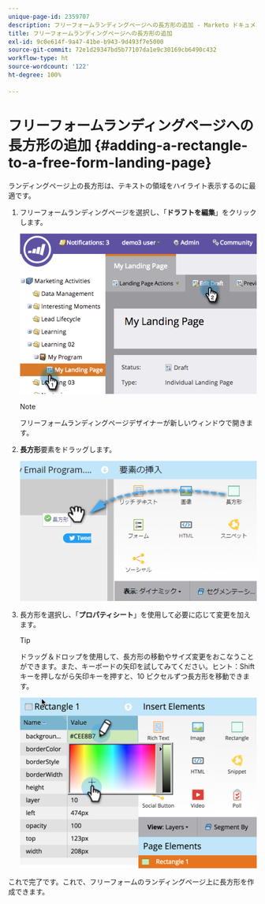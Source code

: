 ```yaml
---
unique-page-id: 2359707
description: フリーフォームランディングページへの長方形の追加 - Marketo ドキュメント - 製品ドキュメント
title: フリーフォームランディングページへの長方形の追加
exl-id: 9c0e614f-9a47-41be-b943-9d493f7e5000
source-git-commit: 72e1d29347bd5b77107da1e9c30169cb6490c432
workflow-type: ht
source-wordcount: '122'
ht-degree: 100%

---
```


# フリーフォームランディングページへの長方形の追加 {#adding-a-rectangle-to-a-free-form-landing-page}

ランディングページ上の長方形は、テキストの領域をハイライト表示するのに最適です。

1. フリーフォームランディングページを選択し、「**ドラフトを編集**」をクリックします。

   ![](assets/image2014-9-16-14-3a50-3a51.png)

   >[!NOTE]
   >
   >フリーフォームランディングページデザイナーが新しいウィンドウで開きます。

1. **長方形**&#x200B;要素をドラッグします。

   ![](assets/image2015-5-21-14-3a48-3a45.png)

1. 長方形を選択し、「**プロパティシート**」を使用して必要に応じて変更を加えます。

   >[!TIP]
   >
   >ドラッグ＆ドロップを使用して、長方形の移動やサイズ変更をおこなうことができます。また、キーボードの矢印を試してみてください。ヒント：Shift キーを押しながら矢印キーを押すと、10 ピクセルずつ長方形を移動できます。

   ![](assets/image2015-5-21-14-3a50-3a24.png)

これで完了です。これで、フリーフォームのランディングページ上に長方形を作成できます。
